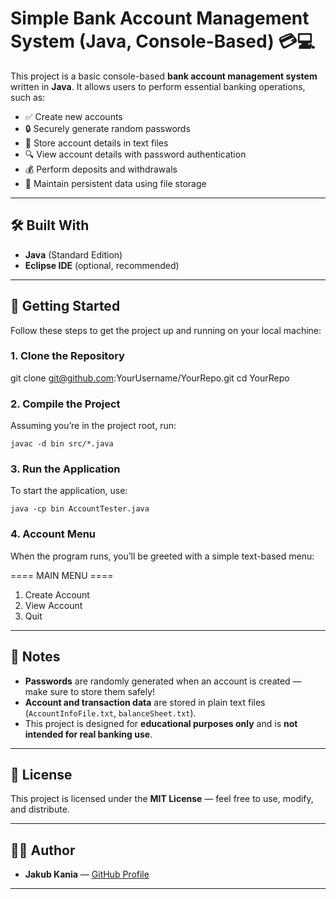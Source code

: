 # Simple Bank Account Management System (Java, Console-Based) 💳💻

This project is a basic console-based **bank account management system** written in **Java**. It allows users to perform essential banking operations, such as:

- ✅ Create new accounts
- 🔒 Securely generate random passwords
- 💾 Store account details in text files
- 🔍 View account details with password authentication
- 💰 Perform deposits and withdrawals
- 🔄 Maintain persistent data using file storage

---

## 🛠️ Built With

- **Java** (Standard Edition)
- **Eclipse IDE** (optional, recommended)

---

## 🚀 Getting Started

Follow these steps to get the project up and running on your local machine:

### 1. Clone the Repository


git clone git@github.com:YourUsername/YourRepo.git
cd YourRepo


### 2. Compile the Project

Assuming you’re in the project root, run:


    javac -d bin src/*.java


### 3. Run the Application

To start the application, use:


    java -cp bin AccountTester.java


### 4. Account Menu

When the program runs, you’ll be greeted with a simple text-based menu:


==== MAIN MENU ====
1. Create Account
2. View Account
3. Quit


---

## 📝 Notes

- **Passwords** are randomly generated when an account is created — make sure to store them safely!
- **Account and transaction data** are stored in plain text files (`AccountInfoFile.txt`, `balanceSheet.txt`).
- This project is designed for **educational purposes only** and is **not intended for real banking use**.

---

## 📄 License

This project is licensed under the **MIT License** — feel free to use, modify, and distribute.

---

## 👨‍💻 Author

- **Jakub Kania** — [GitHub Profile](https://github.com/SXafir-byte)

---



